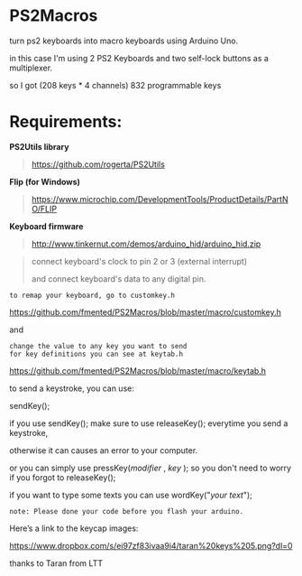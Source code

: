 # PS2Macros

turn ps2 keyboards into macro keyboards using Arduino Uno.
>
in this case I'm using 2 PS2 Keyboards and two self-lock buttons as a multiplexer.
>
so I got (208 keys * 4 channels) 832 programmable keys


# Requirements:


   **PS2Utils library**
   >https://github.com/rogerta/PS2Utils
    
   **Flip (for Windows)**
   >https://www.microchip.com/DevelopmentTools/ProductDetails/PartNO/FLIP
    
   **Keyboard firmware**
   >http://www.tinkernut.com/demos/arduino_hid/arduino_hid.zip
   
>
>
>
>    

>connect keyboard's clock to pin 2 or 3 (external interrupt)
>
>and connect keyboard's data to any digital pin.
>
>
>
>



    to remap your keyboard, go to customkey.h
   https://github.com/fmented/PS2Macros/blob/master/macro/customkey.h
    
and

    change the value to any key you want to send
    for key definitions you can see at keytab.h
   https://github.com/fmented/PS2Macros/blob/master/macro/keytab.h
    



to send a keystroke, you can use:
>
sendKey();
>
if you use sendKey(); make sure to use releaseKey(); everytime you send a keystroke, 
>
otherwise it can causes an error to your computer.
>
or you can simply use pressKey(*modifier* , *key* ); so you don't need to worry if you forgot to releaseKey(); 
>
if you want to type some texts you can use wordKey("*your text*");
>
>

    note: Please done your code before you flash your arduino.

>
>
>
>


Here’s a link to the keycap images:
>
https://www.dropbox.com/s/ei97zf83ivaa9i4/taran%20keys%205.png?dl=0
>
thanks to Taran from LTT

      
   

